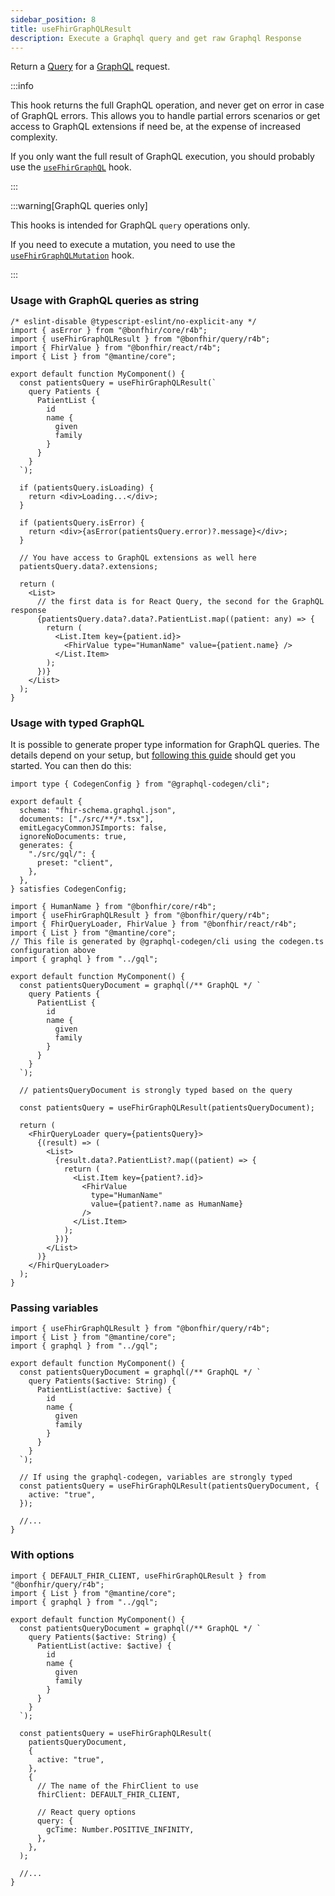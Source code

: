 ```yaml
---
sidebar_position: 8
title: useFhirGraphQLResult
description: Execute a Graphql query and get raw Graphql Response
---
```


Return a [Query](https://tanstack.com/query/latest/docs/react/guides/queries) for a
[GraphQL](https://hl7.org/fhir/graphql.html) request.

:::info

This hook returns the full GraphQL operation, and never get on error in case of GraphQL errors.
This allows you to handle partial errors scenarios or get access to GraphQL extensions if need be, at the expense of
increased complexity.

If you only want the full result of GraphQL execution, you should probably use the [`useFhirGraphQL`](/packages/query/queries/use-fhir-graphql) hook.

:::

:::warning[GraphQL queries only]

This hooks is intended for GraphQL `query` operations only.

If you need to execute a mutation, you need to use the [`useFhirGraphQLMutation`](/packages/query/mutations/use-fhir-graphql-mutation) hook.

:::

### Usage with GraphQL queries as string

```tsx
/* eslint-disable @typescript-eslint/no-explicit-any */
import { asError } from "@bonfhir/core/r4b";
import { useFhirGraphQLResult } from "@bonfhir/query/r4b";
import { FhirValue } from "@bonfhir/react/r4b";
import { List } from "@mantine/core";

export default function MyComponent() {
  const patientsQuery = useFhirGraphQLResult(`
    query Patients {
      PatientList {
        id
        name {
          given
          family
        }
      }
    }
  `);

  if (patientsQuery.isLoading) {
    return <div>Loading...</div>;
  }

  if (patientsQuery.isError) {
    return <div>{asError(patientsQuery.error)?.message}</div>;
  }

  // You have access to GraphQL extensions as well here
  patientsQuery.data?.extensions;

  return (
    <List>
      // the first data is for React Query, the second for the GraphQL response
      {patientsQuery.data?.data?.PatientList.map((patient: any) => {
        return (
          <List.Item key={patient.id}>
            <FhirValue type="HumanName" value={patient.name} />
          </List.Item>
        );
      })}
    </List>
  );
}
```

### Usage with typed GraphQL

It is possible to generate proper type information for GraphQL queries.
The details depend on your setup, but [following this guide](https://the-guild.dev/graphql/codegen/docs/getting-started)
should get you started. You can then do this:

```tsx title="codegen.ts"
import type { CodegenConfig } from "@graphql-codegen/cli";

export default {
  schema: "fhir-schema.graphql.json",
  documents: ["./src/**/*.tsx"],
  emitLegacyCommonJSImports: false,
  ignoreNoDocuments: true,
  generates: {
    "./src/gql/": {
      preset: "client",
    },
  },
} satisfies CodegenConfig;
```

```tsx
import { HumanName } from "@bonfhir/core/r4b";
import { useFhirGraphQLResult } from "@bonfhir/query/r4b";
import { FhirQueryLoader, FhirValue } from "@bonfhir/react/r4b";
import { List } from "@mantine/core";
// This file is generated by @graphql-codegen/cli using the codegen.ts configuration above
import { graphql } from "../gql";

export default function MyComponent() {
  const patientsQueryDocument = graphql(/** GraphQL */ `
    query Patients {
      PatientList {
        id
        name {
          given
          family
        }
      }
    }
  `);

  // patientsQueryDocument is strongly typed based on the query

  const patientsQuery = useFhirGraphQLResult(patientsQueryDocument);

  return (
    <FhirQueryLoader query={patientsQuery}>
      {(result) => (
        <List>
          {result.data?.PatientList?.map((patient) => {
            return (
              <List.Item key={patient?.id}>
                <FhirValue
                  type="HumanName"
                  value={patient?.name as HumanName}
                />
              </List.Item>
            );
          })}
        </List>
      )}
    </FhirQueryLoader>
  );
}
```

### Passing variables

```tsx
import { useFhirGraphQLResult } from "@bonfhir/query/r4b";
import { List } from "@mantine/core";
import { graphql } from "../gql";

export default function MyComponent() {
  const patientsQueryDocument = graphql(/** GraphQL */ `
    query Patients($active: String) {
      PatientList(active: $active) {
        id
        name {
          given
          family
        }
      }
    }
  `);

  // If using the graphql-codegen, variables are strongly typed
  const patientsQuery = useFhirGraphQLResult(patientsQueryDocument, {
    active: "true",
  });

  //...
}
```

### With options

```tsx
import { DEFAULT_FHIR_CLIENT, useFhirGraphQLResult } from "@bonfhir/query/r4b";
import { List } from "@mantine/core";
import { graphql } from "../gql";

export default function MyComponent() {
  const patientsQueryDocument = graphql(/** GraphQL */ `
    query Patients($active: String) {
      PatientList(active: $active) {
        id
        name {
          given
          family
        }
      }
    }
  `);

  const patientsQuery = useFhirGraphQLResult(
    patientsQueryDocument,
    {
      active: "true",
    },
    {
      // The name of the FhirClient to use
      fhirClient: DEFAULT_FHIR_CLIENT,

      // React query options
      query: {
        gcTime: Number.POSITIVE_INFINITY,
      },
    },
  );

  //...
}
```
